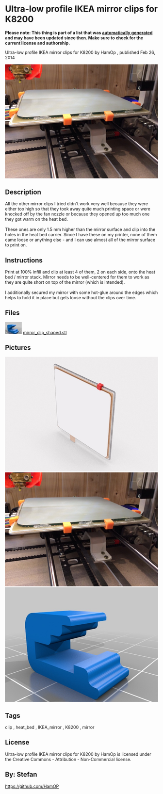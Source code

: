 Ultra-low profile IKEA mirror clips for K8200
===============
**Please note: This thing is part of a list that was [automatically generated](https://github.com/carlosgs/export-things) and may have been updated since then. Make sure to check for the current license and authorship.**  

Ultra-low profile IKEA mirror clips for K8200  by HamOp , published Feb 26, 2014

![Image](img/image_display_large.jpg)

Description
--------
All the other mirror clips I tried didn't work very well because they were either too high so that they took away quite much printing space or were knocked off by the fan nozzle or because they opened up too much one they got warm on the heat bed.  <br />
<br />
These ones are only 1.5 mm higher than the mirror surface and clip into the holes in the heat bed carrier. Since I have these on my printer, none of them came loose or anything else - and I can use almost all of the mirror surface to print on.

Instructions
--------
Print at 100% infill and clip at least 4 of them, 2 on each side, onto the heat bed / mirror stack. Mirror needs to be well-centered for them to work as they are quite short on top of the mirror (which is intended).  <br />
<br />
I additionally secured my mirror with some hot-glue around the edges which helps to hold it in place but gets loose without the clips over time.

Files
--------
[![Image](img/mirror_clip_shaped_preview_tinycard.jpg)](mirror_clip_shaped.stl)
 [ mirror_clip_shaped.stl](mirror_clip_shaped.stl)  



Pictures
--------
![Image](img/mirror_fixture_assembly_2014-Feb-24_11-03-09-000_HOME_display_large.jpg)
![Image](img/image_display_large.jpg)
![Image](img/mirror_clip_shaped_display_large.jpg)


Tags
--------
clip , heat_bed , IKEA_mirror , K8200 , mirror  

  

License
--------
Ultra-low profile IKEA mirror clips for K8200 by HamOp is licensed under the Creative Commons - Attribution - Non-Commercial license.  



By: Stefan
--------
<https://github.com/HamOP>